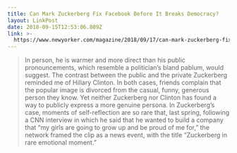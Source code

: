 ```yaml
---
title: Can Mark Zuckerberg Fix Facebook Before It Breaks Democracy?
layout: LinkPost
date: 2018-09-15T12:53:06.809Z
link: >-
  https://www.newyorker.com/magazine/2018/09/17/can-mark-zuckerberg-fix-facebook-before-it-breaks-democracy
---
```

> In person, he is warmer and more direct than his public pronouncements, which resemble a politician’s bland pablum, would suggest. The contrast between the public and the private Zuckerberg reminded me of Hillary Clinton. In both cases, friends complain that the popular image is divorced from the casual, funny, generous person they know. Yet neither Zuckerberg nor Clinton has found a way to publicly express a more genuine persona. In Zuckerberg’s case, moments of self-reflection are so rare that, last spring, following a CNN interview in which he said that he wanted to build a company that “my girls are going to grow up and be proud of me for,” the network framed the clip as a news event, with the title “Zuckerberg in rare emotional moment.”
